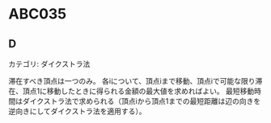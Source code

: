 # ABC035

## D
カテゴリ: ダイクストラ法

滞在すべき頂点は一つのみ。
各iについて、頂点iまで移動、頂点iで可能な限り滞在、頂点1に移動したときに得られる金額の最大値を求めればよい。
最短移動時間はダイクストラ法で求められる（頂点iから頂点1までの最短距離は辺の向きを逆向きにしてダイクストラ法を適用する）。